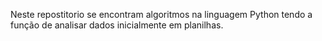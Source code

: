 Neste repostitorio se encontram algoritmos na linguagem Python tendo a função de analisar dados inicialmente em planilhas.
